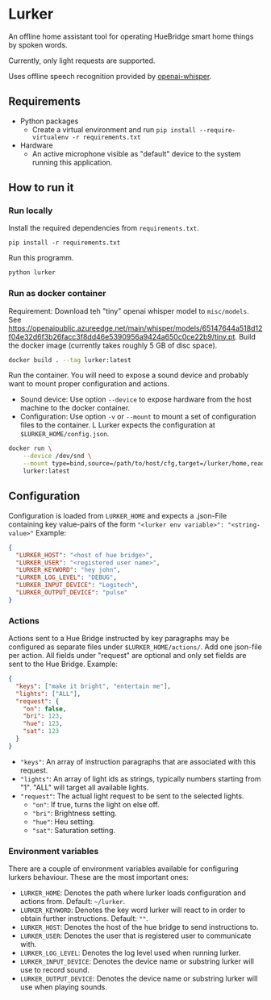# Lurker
An offline home assistant tool for operating HueBridge smart home things by spoken words.

Currently, only light requests are supported.

Uses offline speech recognition provided by [openai-whisper](https://github.com/openai/whisper).

## Requirements
- Python packages
  - Create a virtual environment and run `pip install --require-virtualenv -r requirements.txt`
- Hardware
  - An active microphone visible as "default" device to the system running this application.

## How to run it
### Run locally
Install the required dependencies from `requirements.txt`.
```commandline
pip install -r requirements.txt
```

Run this programm.
```sh
python lurker
```

### Run as docker container
Requirement: Download teh "tiny" openai whisper model to `misc/models`. See https://openaipublic.azureedge.net/main/whisper/models/65147644a518d12f04e32d6f3b26facc3f8dd46e5390956a9424a650c0ce22b9/tiny.pt.
Build the docker image (currently takes roughly 5 GB of disc space).
```sh
docker build . --tag lurker:latest
```

Run the container. You will need to expose a sound device and probably want to mount proper configuration and actions.
- Sound device: Use option `--device` to expose hardware from the host machine to the docker container.
- Configuration: Use option `-v` or `--mount` to mount a set of configuration files to the container. L
Lurker expects the configuration at `$LURKER_HOME/config.json`.
```sh
docker run \
    --device /dev/snd \
    --mount type=bind,source=/path/to/host/cfg,target=/lurker/home,readonly \
    lurker:latest
```

## Configuration

Configuration is loaded from `LURKER_HOME` and expects a .json-File containing key value-pairs of the form `"<lurker env variable>": "<string-value>"`
Example:
```json
{
  "LURKER_HOST": "<host of hue bridge>",
  "LURKER_USER": "<registered user name>",
  "LURKER_KEYWORD": "hey john",
  "LURKER_LOG_LEVEL": "DEBUG",
  "LURKER_INPUT_DEVICE": "Logitech",
  "LURKER_OUTPUT_DEVICE": "pulse"
}
```

### Actions
Actions sent to a Hue Bridge instructed by key paragraphs may be configured as separate files under `$LURKER_HOME/actions/`.
Add one json-file per action. All fields under "request" are optional and only set fields are sent to the Hue Bridge.
Example:
```json
{
  "keys": ["make it bright", "entertain me"],
  "lights": ["ALL"],
  "request": {
    "on": false,
    "bri": 123,
    "hue": 123,
    "sat": 123
  }
}
```

- `"keys"`: An array of instruction paragraphs that are associated with this request.
- `"lights"`: An array of light ids as strings, typically numbers starting from "1". "ALL" will target all available lights.
- `"request"`: The actual light request to be sent to the selected lights.
    - `"on"`: If true, turns the light on else off.
    - `"bri"`: Brightness setting.
    - `"hue"`: Heu setting.
    - `"sat"`: Saturation setting.

### Environment variables
There are a couple of environment variables available for configuring lurkers behaviour.
These are the most important ones:
- `LURKER_HOME`: Denotes the path where lurker loads configuration and actions from. Default: `~/lurker`.
- `LURKER_KEYWORD`: Denotes the key word lurker will react to in order to obtain further instructions. Default: `""`.
- `LURKER_HOST`: Denotes the host of the hue bridge to send instructions to.
- `LURKER_USER`: Denotes the user that is registered user to communicate with. 
- `LURKER_LOG_LEVEL`: Denotes the log level used when running lurker.
- `LURKER_INPUT_DEVICE`: Denotes the device name or substring lurker will use to record sound.
- `LURKER_OUTPUT_DEVICE`: Denotes the device name or substring lurker will use when playing sounds.
